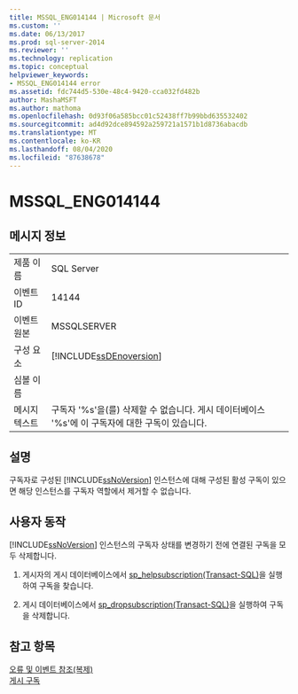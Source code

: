 ```yaml
---
title: MSSQL_ENG014144 | Microsoft 문서
ms.custom: ''
ms.date: 06/13/2017
ms.prod: sql-server-2014
ms.reviewer: ''
ms.technology: replication
ms.topic: conceptual
helpviewer_keywords:
- MSSQL_ENG014144 error
ms.assetid: fdc744d5-530e-48c4-9420-cca032fd482b
author: MashaMSFT
ms.author: mathoma
ms.openlocfilehash: 0d93f06a585bcc01c52438ff7b99bbd635532402
ms.sourcegitcommit: ad4d92dce894592a259721a1571b1d8736abacdb
ms.translationtype: MT
ms.contentlocale: ko-KR
ms.lasthandoff: 08/04/2020
ms.locfileid: "87638678"
---
```

# <a name="mssql_eng014144"></a>MSSQL_ENG014144
    
## <a name="message-details"></a>메시지 정보  
  
|||  
|-|-|  
|제품 이름|SQL Server|  
|이벤트 ID|14144|  
|이벤트 원본|MSSQLSERVER|  
|구성 요소|[!INCLUDE[ssDEnoversion](../../includes/ssdenoversion-md.md)]|  
|심볼 이름||  
|메시지 텍스트|구독자 '%s'을(를) 삭제할 수 없습니다. 게시 데이터베이스 '%s'에 이 구독자에 대한 구독이 있습니다.|  
  
## <a name="explanation"></a>설명  
 구독자로 구성된 [!INCLUDE[ssNoVersion](../../includes/ssnoversion-md.md)] 인스턴스에 대해 구성된 활성 구독이 있으면 해당 인스턴스를 구독자 역할에서 제거할 수 없습니다.  
  
## <a name="user-action"></a>사용자 동작  
 [!INCLUDE[ssNoVersion](../../includes/ssnoversion-md.md)] 인스턴스의 구독자 상태를 변경하기 전에 연결된 구독을 모두 삭제합니다.  
  
1.  게시자의 게시 데이터베이스에서 [sp_helpsubscription&#40;Transact-SQL&#41;](/sql/relational-databases/system-stored-procedures/sp-helpsubscription-transact-sql)을 실행하여 구독을 찾습니다.  
  
2.  게시 데이터베이스에서 [sp_dropsubscription&#40;Transact-SQL&#41;](/sql/relational-databases/system-stored-procedures/sp-dropsubscription-transact-sql)을 실행하여 구독을 삭제합니다.  
  
## <a name="see-also"></a>참고 항목  
 [오류 및 이벤트 참조&#40;복제&#41;](errors-and-events-reference-replication.md)   
 [게시 구독](subscribe-to-publications.md)  
  
  
